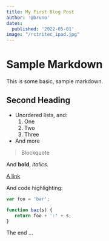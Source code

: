 ```yaml
---
title: My First Blog Post
author: '@bruno'
dates:
  published: '2022-05-01'
image: "/rctritec_ipad.jpg"  
---
```


# Sample Markdown

This is some basic, sample markdown.

## Second Heading

- Unordered lists, and:
  1) One
  2) Two
  3) Three
- And more

> Blockquote

And **bold**, _italics_.

[A link](https://markdowntohtml.com)

And code highlighting:

```js
var foo = 'bar';

function baz(s) {
   return foo + ':' + s;
}
```

The end ...
